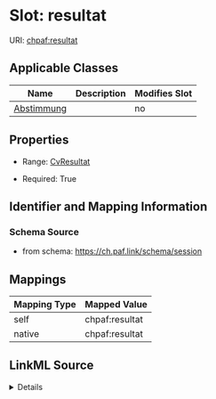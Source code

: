

# Slot: resultat



URI: [chpaf:resultat](https://ch.paf.link/resultat)



<!-- no inheritance hierarchy -->





## Applicable Classes

| Name | Description | Modifies Slot |
| --- | --- | --- |
| [Abstimmung](Abstimmung.md) |  |  no  |







## Properties

* Range: [CvResultat](CvResultat.md)

* Required: True





## Identifier and Mapping Information







### Schema Source


* from schema: https://ch.paf.link/schema/session




## Mappings

| Mapping Type | Mapped Value |
| ---  | ---  |
| self | chpaf:resultat |
| native | chpaf:resultat |




## LinkML Source

<details>
```yaml
name: resultat
from_schema: https://ch.paf.link/schema/session
rank: 1000
slot_uri: chpaf:resultat
alias: resultat
domain_of:
- Abstimmung
range: cv_resultat
required: true

```
</details>